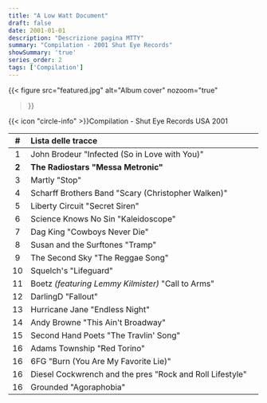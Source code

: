 ```yaml
---
title: "A Low Watt Document"
draft: false
date: 2001-01-01
description: "Descrizione pagina MTTY"
summary: "Compilation - 2001 Shut Eye Records"
showSummary: 'true'
series_order: 2
tags: ['Compilation']
---
```


{{< figure
    src="featured.jpg"
    alt="Album cover"
    nozoom="true"
 >}}

{{< icon "circle-info" >}}Compilation - Shut Eye Records USA 2001

| #     | Lista delle tracce                                                   |               |
| :---: | :---                                                                 | :---          |
| 1     | John Brodeur "Infected (So in Love with You)"                        |               |
| **2** | **The Radiostars "Messa Metronic"**                                  |               |
| 3     | Martly "Stop"                                                        |               |
| 4     | Scharff Brothers Band "Scary (Christopher Walken)"                   |               |
| 5     | Liberty Circuit "Secret Siren"                                       |               |
| 6     | Science Knows No Sin "Kaleidoscope"                                  |               |
| 7     | Dag King "Cowboys Never Die"                                         |               |
| 8     | Susan and the Surftones "Tramp"                                      |               |
| 9     | The Second Sky "The Reggae Song"                                     |               |
| 10    | Squelch's "Lifeguard"                                                |               |
| 11    | Boetz *(featuring Lemmy Kilmister)* "Call to Arms"                   |               |
| 12    | DarlingD "Fallout"                                                   |               |
| 13    | Hurricane Jane "Endless Night"                                       |               |
| 14    | Andy Browne "This Ain't Broadway"                                    |               |
| 15    | Second Hand Poets "The Travlin' Song"                                |               |
| 16    | Adams Township "Red Torino"                                          |               |
| 16    | 6FG "Burn (You Are My Favorite Lie)"                                 |               |
| 16    | Diesel Cockwrench and the pres "Rock and Roll Lifestyle"             |               |
| 16    | Grounded "Agoraphobia"                                               |               |
